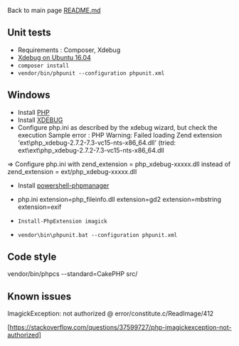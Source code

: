 Back to main page [README.md](https://github.com/OlivierB29/mobilecms-api/tree/master/README.md)




## Unit tests
- Requirements : Composer, Xdebug
- [Xdebug on Ubuntu 16.04](http://www.dieuwe.com/blog/xdebug-ubuntu-1604-php7)
- `composer install`
- `vendor/bin/phpunit --configuration phpunit.xml`

## Windows
- Install [PHP](https://www.php.net/downloads.php)
- Install [XDEBUG](https://xdebug.org/wizard.php) 
- Configure php.ini as described by the xdebug wizard, but check the execution 
Sample error :
PHP Warning:  Failed loading Zend extension 'ext\php_xdebug-2.7.2-7.3-vc15-nts-x86_64.dll' (tried: ext\ext\php_xdebug-2.7.2-7.3-vc15-nts-x86_64.dll

=> Configure php.ini with zend_extension = php_xdebug-xxxxx.dll
instead of zend_extension = ext/php_xdebug-xxxxx.dll 

- Install [powershell-phpmanager](https://github.com/mlocati/powershell-phpmanager)
- php.ini
extension=php_fileinfo.dll
extension=gd2
extension=mbstring
extension=exif

- `Install-PhpExtension imagick`
- `vendor\bin\phpunit.bat --configuration phpunit.xml`

## Code style
vendor/bin/phpcs --standard=CakePHP src/

## Known issues
ImagickException: not authorized  @ error/constitute.c/ReadImage/412

[https://stackoverflow.com/questions/37599727/php-imagickexception-not-authorized]